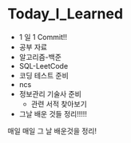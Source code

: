 # Today_I_Learned

- 1 일 1 Commit!!
- 공부 자료
- 알고리즘-백준
- SQL-LeetCode
- 코딩 테스트 준비
- ncs
- 정보관리 기술사 준비
  - 관련 서적 찾아보기
- 그날 배운 것들 정리!!!!!


매일 매일 그 날 배운것을 정리!
